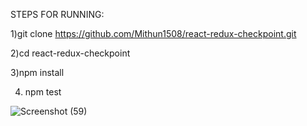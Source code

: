 STEPS FOR RUNNING:

1)git clone https://github.com/Mithun1508/react-redux-checkpoint.git

2)cd react-redux-checkpoint

3)npm install

4) npm test



![Screenshot (59)](https://user-images.githubusercontent.com/93249038/213845844-a2012359-b22c-496f-9370-e639aaa7ffae.png)
